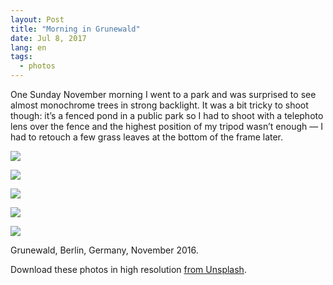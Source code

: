 ```yaml
---
layout: Post
title: "Morning in Grunewald"
date: Jul 8, 2017
lang: en
tags:
  - photos
---
```


One Sunday November morning I went to a park and was surprised to see almost monochrome trees in strong backlight. It was a bit tricky to shoot though: it’s a fenced pond in a public park so I had to shoot with a telephoto lens over the fence and the highest position of my tripod wasn’t enough — I had to retouch a few grass leaves at the bottom of the frame later.

![](photo://2016-11-13_0341_Artem_Sapegin)

<!--more-->

![](photo://2016-11-13_0216_Artem_Sapegin)

![](photo://2016-11-13_0251_Artem_Sapegin)

![](photo://2016-11-13_0289_Artem_Sapegin)

![](photo://2016-11-13_0320_Artem_Sapegin)

Grunewald, Berlin, Germany, November 2016.

Download these photos in high resolution [from Unsplash](https://unsplash.com/@sapegin).
